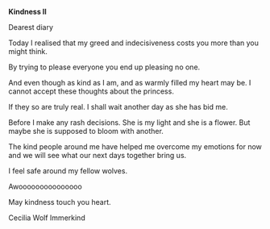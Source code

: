 <!-- title: Cecilia's Journal Entry: Day 3 -->

**Kindness II**

Dearest diary

Today I realised that my greed and indecisiveness costs you more than you might think.

By trying to please everyone you end up pleasing no one.

And even though as kind as I am, and as warmly filled my heart may be. I cannot accept these thoughts about the princess.

If they so are truly real. I shall wait another day as she has bid me.

Before I make any rash decisions. She is my light and she is a flower.
But maybe she is supposed to bloom with another.

The kind people around me have helped me overcome my emotions for now and we will see what our next days together bring us.

I feel safe around my fellow wolves.

Awooooooooooooooo

May kindness touch you heart.

Cecilia Wolf Immerkind
